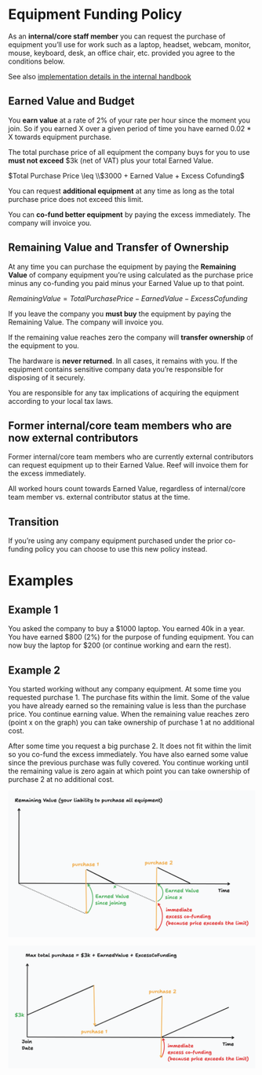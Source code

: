 # Equipment Funding Policy

As an **internal/core staff member** you can request the purchase of equipment you’ll use for work such as a laptop, headset, webcam, monitor, mouse, keyboard, desk, an office chair, etc. provided you agree to the conditions below.

See also [implementation details in the internal handbook](https://github.com/reef-technologies/internal-handbook/blob/master/equipment_policy_logistics.md)

## Earned Value and Budget

You **earn value** at a rate of 2% of your rate per hour since the moment you join. So if you earned X over a given period of time you have earned 0.02 * X towards equipment purchase.

The total purchase price of all equipment the company buys for you to use **must not exceed** $3k (net of VAT) plus your total Earned Value.

$Total Purchase Price \leq \\$3000 + Earned Value + Excess Cofunding$

You can request **additional equipment** at any time as long as the total purchase price does not exceed this limit.

You can **co-fund better equipment** by paying the excess immediately. The company will invoice you.

## Remaining Value and Transfer of Ownership

At any time you can purchase the equipment by paying the **Remaining Value** of company equipment you’re using calculated as the purchase price minus any co-funding you paid minus your Earned Value up to that point.

$Remaining Value = Total Purchase Price - Earned Value - Excess Cofunding$

If you leave the company you **must buy** the equipment by paying the Remaining Value. The company will invoice you.

If the remaining value reaches zero the company will **transfer ownership** of the equipment to you.

The hardware is **never returned**. In all cases, it remains with you. If the equipment contains sensitive company data you’re responsible for disposing of it securely.

You are responsible for any tax implications of acquiring the equipment according to your local tax laws.

## Former internal/core team members who are now external contributors

Former internal/core team members who are currently external contributors can request equipment up to their Earned Value. Reef will invoice them for the excess immediately.

All worked hours count towards Earned Value, regardless of internal/core team member vs. external contributor status at the time.

## Transition

If you’re using any company equipment purchased under the prior co-funding policy you can choose to use this new policy instead.

# Examples

## Example 1

You asked the company to buy a $1000 laptop. You earned 40k in a year. You have earned $800 (2%) for the purpose of funding equipment. You can now buy the laptop for $200 (or continue working and earn the rest).

## Example 2

You started working without any company equipment. At some time you requested purchase 1. The purchase fits within the limit. Some of the value you have already earned so the remaining value is less than the purchase price. You continue earning value. When the remaining value reaches zero (point x on the graph) you can take ownership of purchase 1 at no additional cost.

After some time you request a big purchase 2. It does not fit within the limit so you co-fund the excess immediately. You have also earned some value since the previous purchase was fully covered. You continue working until the remaining value is zero again at which point you can take ownership of purchase 2 at no additional cost.

![Remaining Value Graph for Example 2](https://github.com/reef-technologies/handbook/blob/master/equipment_funding_remaining_value.png)

![Max Purchase Limit Graph for Example 2](https://github.com/reef-technologies/handbook/blob/master/equipment_funding_purchase_limit.png)

